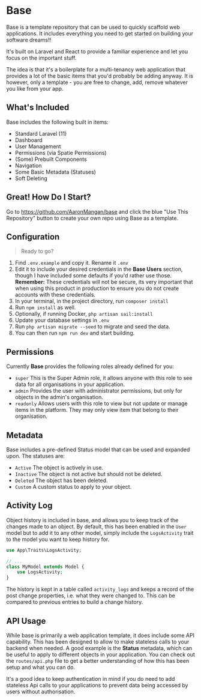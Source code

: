 # Base

Base is a template repository that can be used to quickly scaffold web applications. It includes everything you need to get started on building your software dreams!! 

It's built on Laravel and React to provide a familiar experience and let you focus on the important stuff.

The idea is that it's a boilerplate for a multi-tenancy web application that provides a lot of the basic items that you'd probably be adding anyway. It is however, only a template - you are free to change, add, remove whatever you like from your app.

## What's Included

Base includes the following built in items:

- Standard Laravel (11)
- Dashboard
- User Management
- Permissions (via Spatie Permissions)
- (Some) Prebuilt Components
- Navigation
- Some Basic Metadata (Statuses)
- Soft Deleting

## Great! How Do I Start?
Go to https://github.com/AaronMangan/base and click the blue "Use This Repository" button to create your own repo using Base as a template.

## Configuration

> Ready to go?

1. Find `.env.example` and copy it. Rename it `.env`
2. Edit it to include your desired credentials in the **Base Users** section, though I have included some defaults if you'd rather use those. **Remember:** These credentials will not be secure, its very important that when using this product in production to ensure you do not create accounts with these credentials.
3. In your terminal, in the project directory, run `composer install`
4. Run `npm install` as well.
5. Optionally, if running Docker, `php artisan sail:install`
6. Update your database settings in `.env`
7. Run `php artisan migrate --seed` to migrate and seed the data.
8. You can then run `npm run dev` and start building.

## Permissions

Currently **Base** provides the following roles already defined for you:

- `super` This is the Super Admin role, it allows anyone with this role to see data for all organisations in your application.
- `admin` Provides the user with administrator permissions, but only for objects in the admin's organisation.
- `readonly` Allows users with this role to view but not update or manage items in the platform. They may only view item that belong to their organisation.

## Metadata

Base includes a pre-defined Status model that can be used and expanded upon. The statuses are:

- `Active` The object is actively in use.
- `Inactive` The object is not active but should not be deleted.
- `Deleted` The object has been deleted.
- `Custom`  A custom status to apply to your object.

## Activity Log

Object history is included in base, and allows you to keep track of the changes made to an object.
By default, this has been enabled in the `User` model but to add it to any other model, simply include the `LogsActivity` trait to the model you want to keep history for.

```php
use App\Traits\LogsActivity;

// ...
class MyModel extends Model {
    use LogsActivity;
}

```

The history is kept in a table called `activity_logs` and keeps a record of the post change properties, i.e. what they were changed to. This can be compared to previous entries to build a change history.

## API Usage

While base is primarily a web application template, it does include some API capability. This has been designed to allow to make stateless calls to your backend when needed. A good example is the **Status** metadata, which can be useful to apply to different objects in your application. You can check out the `routes/api.php` file to get a better understanding of how this has been setup and what you can do.

It's a good idea to keep authentication in mind if you do need to add stateless Api calls to your applications to prevent data being accessed by users without authorisation.